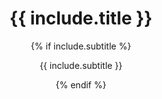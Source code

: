 <header>
    <h1> {{ include.title }} </h1>
    {% if include.subtitle %}
        <p> {{ include.subtitle }} </p>
    {% endif %}
</header>
